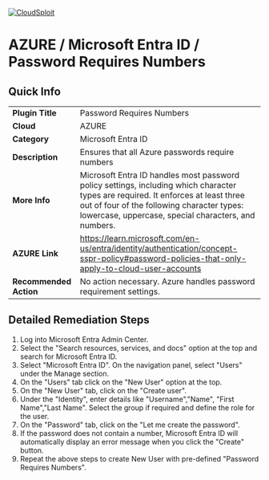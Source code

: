 [![CloudSploit](https://cloudsploit.com/img/logo-new-big-text-100.png "CloudSploit")](https://cloudsploit.com)

# AZURE / Microsoft Entra ID / Password Requires Numbers

## Quick Info

| | |
|-|-|
| **Plugin Title** | Password Requires Numbers |
| **Cloud** | AZURE |
| **Category** | Microsoft Entra ID |
| **Description** | Ensures that all Azure passwords require numbers |
| **More Info** | Microsoft Entra ID handles most password policy settings, including which character types are required. It enforces at least three out of four of the following character types: lowercase, uppercase, special characters, and numbers. |
| **AZURE Link** | https://learn.microsoft.com/en-us/entra/identity/authentication/concept-sspr-policy#password-policies-that-only-apply-to-cloud-user-accounts |
| **Recommended Action** | No action necessary. Azure handles password requirement settings. |

## Detailed Remediation Steps
1. Log into Microsoft Entra Admin Center.
2. Select the "Search resources, services, and docs" option at the top and search for Microsoft Entra ID. 
3.  Select "Microsoft Entra ID". On the navigation panel, select "Users" under the Manage section.
4. On the "Users" tab click on the "New User" option at the top.
5. On the "New User" tab, click on the "Create user".
6. Under the "Identity", enter details like "Username","Name", "First Name","Last Name". Select the group if required and define the role for the user.
7. On the "Password" tab, click on the "Let me create the password".
8. If the password does not contain a number, Microsoft Entra ID will automatically display an error message when you click the "Create" button.
9. Repeat the above steps to create New User with pre-defined "Password Requires Numbers".
